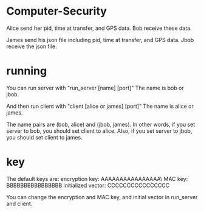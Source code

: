 # Computer-Security

Alice send her pid, time at transfer, and GPS data.
Bob receive these data.

James send his json file including pid, time at transfer, and GPS data.
Jbob receive the json file.

# running
You can run server with "run_server [name] [port]"
The name is bob or jbob.

And then run client with "client [alice or james] [port]"
The name is alice or james.

The name pairs are (bob, alice) and (jbob, james).
In other words, if you set server to bob, you should set client to alice.
Also, if you set server to jbob, you should set client to james.

# key
The default keys are:
encryption key: AAAAAAAAAAAAAAAA\\
MAC key: BBBBBBBBBBBBBBBB
initialized vector: CCCCCCCCCCCCCCCC

You can change the encryption and MAC key, and initial vector in run_server and client.
